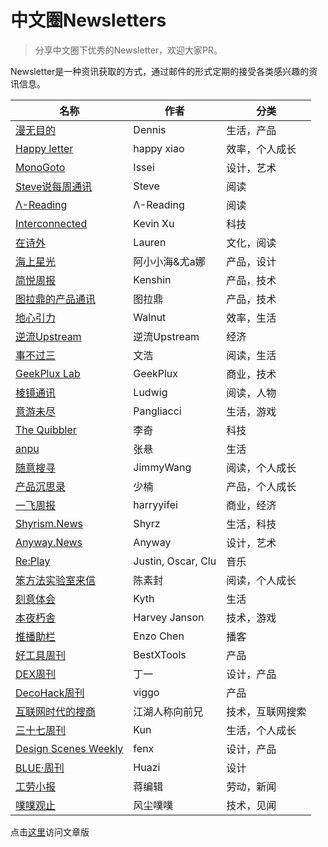 # 中文圈Newsletters
> 分享中文圈下优秀的Newsletter，欢迎大家PR。

Newsletter是一种资讯获取的方式，通过邮件的形式定期的接受各类感兴趣的资讯信息。

| **名称** | **作者** | **分类** |
| ---- | ---- | ---- |
|[漫无目的](https://manwumudi.zhubai.love/) | Dennis | 生活，产品 |
|[Happy letter](http://xiao.do/) | happy xiao | 效率，个人成长 |
|[MonoGoto](https://monogoto.ryouissei.com/) | Issei | 设计，艺术 |
|[Steve说每周通讯](https://steve.hedwig.pub/) | Steve | 阅读 |
|[Λ-Reading](https://rizime.substack.com/) | Λ-Reading | 阅读 |
|[Interconnected](https://interconnected.blog/) | Kevin Xu | 科技 |
|[在诗外](https://lauren.hedwig.pub/) | Lauren | 文化，阅读 |
|[海上星光](https://hsxg.ghost.io/) | 阿小小海&尤a娜 | 产品，设计 |
|[简悦周报](https://simpread.zhubai.love/) | Kenshin | 产品，技术 |
|[图拉鼎的产品通讯](https://news.imtx.me/) | 图拉鼎 | 产品，技术 |
|[地心引力](https://walnut.hedwig.pub/) | Walnut | 效率，生活 |
|[逆流Upstream](https://zhiy.cc/upstream) | 逆流Upstream | 经济 |
|[事不过三](https://via.zhubai.love/) | 文浩 | 阅读，生活 |
|[GeekPlux Lab](https://geekplux.zhubai.love/) | GeekPlux | 商业，技术 |
|[棱镜通讯](https://www.wangyurui.top/tags/Newsletter/) | Ludwig | 阅读，人物 |
|[意游未尽](https://pangliacci.hedwig.pub/) | Pangliacci | 生活，游戏 |
|[The Quibbler](https://thequibbler.zhubai.love/) | 李奇 | 科技 |
|[anpu](https://www.anpu-oystermusic.com/) | 张悬 | 生活 |
|[随意搜寻](https://www.getrevue.co/profile/thinkingjimmy) | JimmyWang | 阅读，个人成长 |
|[产品沉思录](https://pmthinking.com/subscribe) | 少楠 | 产品，个人成长 |
|[一飞周报](https://harryyifei.com/weekly) | harryyifei | 商业，经济 |
|[Shyrism.News](https://shyrz.zhubai.love/) | Shyrz | 生活，科技 |
|[Anyway.News](https://anyway.zhubai.love/) | Anyway | 设计，艺术 |
|[Re:Play](https://replay.cafe/) | Justin, Oscar, Clu | 音乐 |
|[笨方法实验室来信](http://newsletter.hardwaylab.com/) | 陈素封 | 阅读，个人成长 |
|[刻意体会](https://kyth.hedwig.pub/) | Kyth | 生活 |
|[本夜朽舎](https://honyakusha.zhubai.love/) | Harvey Janson | 技术，游戏 |
|[推播助栏](https://cnpodpick.zhubai.love/) | Enzo Chen | 播客 |
|[好工具周刊](https://discuss-cn.bestxtools.com/t/weekly) | BestXTools | 产品 |
|[DEX周刊](https://newsletter.dex.group/) | 丁一 | 设计，产品 |
|[DecoHack周刊](https://decohack.zhubai.love/) | viggo | 产品 |
|[互联网时代的搜商](https://search.zhubai.love/) | 江湖人称向前兄 | 技术，互联网搜索 |
|[三十七周刊](http://nl.37weekly.com/) | Kun | 生活，个人成长 |
|[Design Scenes Weekly](https://designscenes.zhubai.love/) | fenx | 设计，产品 |
|[BLUE·周刊](https://huazi.zhubai.love/) | Huazi | 设计 |
|[工劳小报](https://newsletter.laborinfocn.com/) | 蒋编辑 | 劳动，新闻 |
|[噗噗观止](https://fengchenpupu.zhubai.love/) | 风尘噗噗 | 技术，见闻 |

点击[这里](https://www.domon.cn/zhong-wen-quan-news/)访问文章版
